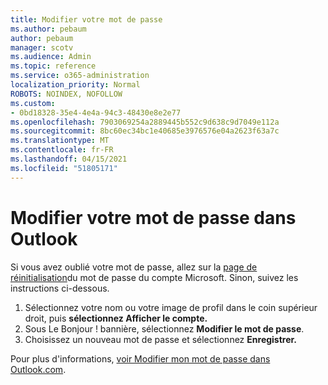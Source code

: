 ```yaml
---
title: Modifier votre mot de passe
ms.author: pebaum
author: pebaum
manager: scotv
ms.audience: Admin
ms.topic: reference
ms.service: o365-administration
localization_priority: Normal
ROBOTS: NOINDEX, NOFOLLOW
ms.custom:
- 0bd18328-35e4-4e4a-94c3-48430e8e2e77
ms.openlocfilehash: 7903069254a2889445b552c9d638c9d7049e112a
ms.sourcegitcommit: 8bc60ec34bc1e40685e3976576e04a2623f63a7c
ms.translationtype: MT
ms.contentlocale: fr-FR
ms.lasthandoff: 04/15/2021
ms.locfileid: "51805171"
---
```

# <a name="change-your-password-in-outlook"></a>Modifier votre mot de passe dans Outlook

Si vous avez oublié votre mot de passe, allez sur la [page de réinitialisation](https://go.microsoft.com/fwlink/p/?linkid=841909)du mot de passe du compte Microsoft. Sinon, suivez les instructions ci-dessous.
  
1. Sélectionnez votre nom ou votre image de profil dans le coin supérieur droit, puis **sélectionnez Afficher le compte.**
2. Sous Le Bonjour ! bannière, sélectionnez **Modifier le mot de passe**.
3. Choisissez un nouveau mot de passe et sélectionnez **Enregistrer.**

Pour plus d'informations, [voir Modifier mon mot de passe dans Outlook.com](https://support.office.com/article/2138d690-811c-4545-b2f3-e4dbe80c9735.aspx).